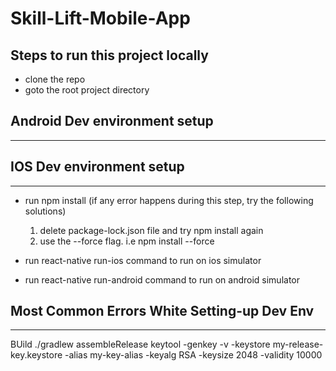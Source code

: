 # Skill-Lift-Mobile-App

## Steps to run this project locally 

- clone the repo 
- goto the root project directory 
## Android Dev environment setup
--------------------
## IOS Dev environment setup 
--------------------


- run npm install (if any error happens during this step, try the following solutions)
    1. delete package-lock.json file and try npm install again 
    2. use the --force flag. i.e npm install --force 

- run react-native run-ios command to run on ios simulator
- run react-native run-android command to run on android simulator

## Most Common Errors White Setting-up Dev Env
--------------------

BUild 
 ./gradlew assembleRelease
  keytool -genkey -v -keystore my-release-key.keystore -alias my-key-alias -keyalg RSA -keysize 2048 -validity 10000